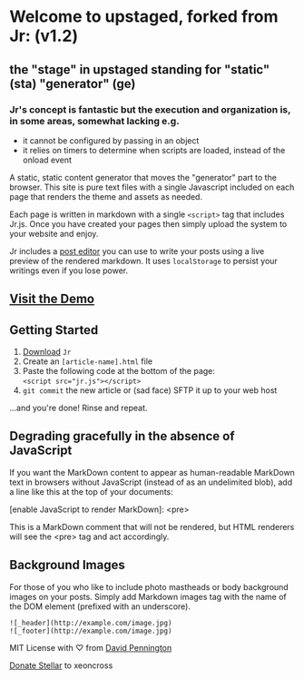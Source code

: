 # Welcome to upstaged, forked from Jr: (v1.2)
## the "stage" in upstaged standing for "static" (sta) "generator" (ge)
### Jr's concept is fantastic but the execution and organization is, in some areas, somewhat lacking e.g. 

- it cannot be configured by passing in an object
- it relies on timers to determine when scripts are loaded, instead of the onload event

A static, static content generator that moves the "generator" part to the browser.
This site is pure text files with a single Javascript included on each page that renders
the theme and assets as needed.

Each page is written in markdown with a single `<script>` tag that includes Jr.js. Once you have created your pages then simply upload the system to your website and enjoy.

Jr includes a [post editor](http://xeoncross.github.io/jr/editor.html) you can use to write your posts using a live preview of the rendered markdown. It uses `localStorage` to persist your writings even if you lose power.

## [Visit the Demo](http://xeoncross.github.io/jr)

## Getting Started

1. [Download](http://github.com/Xeoncross/Jr) `Jr`
2. Create an `[article-name].html` file
3. Paste the following code at the bottom of the page:  
	<code>&lt;script src=&quot;jr.js&quot;&gt;&lt;/script&gt;</code>  
4. `git commit` the new article or (sad face) SFTP it up to your web host

...and you're done! Rinse and repeat.

## Degrading gracefully in the absence of JavaScript

If you want the MarkDown content to appear as human-readable MarkDown text in browsers without JavaScript (instead of as an undelimited blob), add a line like this at the top of your documents:

\[enable JavaScript to render MarkDown\]: \<pre\>

This is a MarkDown comment that will not be rendered, but HTML renderers will see the \<pre\> tag and act accordingly.

## Background Images

For those of you who like to include photo mastheads or body background images on your posts. Simply add Markdown images tag with the name of the DOM element (prefixed with an underscore).

	![_header](http://example.com/image.jpg)
	![_footer](http://example.com/image.jpg)

MIT License with ♡ from [David Pennington](http://davidpennington.me)

[Donate Stellar](https://www.stellar.org) to xeoncross
